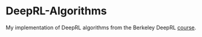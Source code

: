 # DeepRL-Algorithms

My implementation of DeepRL algorithms from the Berkeley DeepRL [course](http://rll.berkeley.edu/deeprlcourse/).
